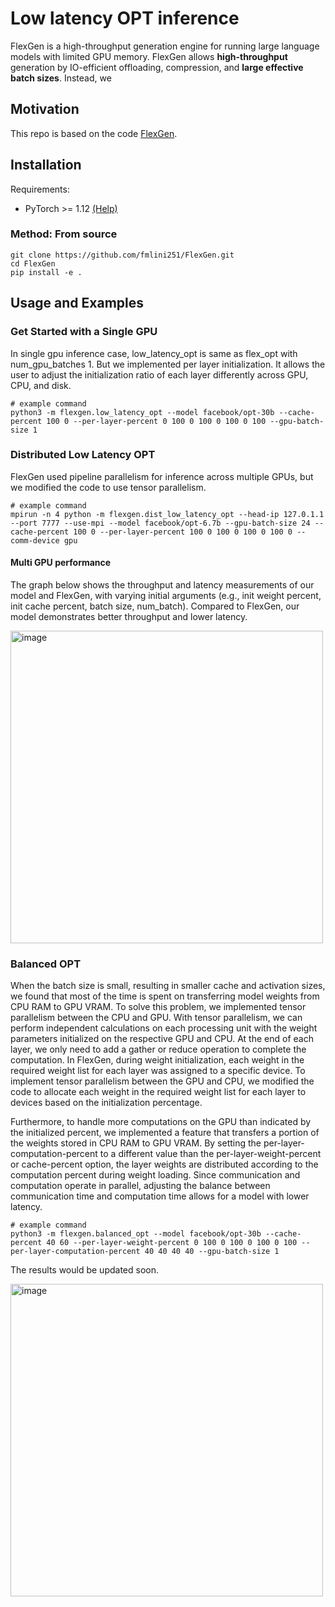 # Low latency OPT inference

FlexGen is a high-throughput generation engine for running large language models with limited GPU memory. FlexGen allows **high-throughput** generation by IO-efficient offloading, compression, and **large effective batch sizes**. Instead, we

## Motivation

This repo is based on the code [FlexGen](https://github.com/FMInference/FlexGen).

## Installation
Requirements:  
 - PyTorch >= 1.12 [(Help)](https://pytorch.org/get-started/locally/)

### Method: From source
```
git clone https://github.com/fmlini251/FlexGen.git
cd FlexGen
pip install -e .
```

## Usage and Examples

### Get Started with a Single GPU

In single gpu inference case, low_latency_opt is same as flex_opt with num_gpu_batches 1. But we implemented per layer initialization. It allows the user to adjust the initialization ratio of each layer differently across GPU, CPU, and disk. 
```
# example command
python3 -m flexgen.low_latency_opt --model facebook/opt-30b --cache-percent 100 0 --per-layer-percent 0 100 0 100 0 100 0 100 --gpu-batch-size 1
```
### Distributed Low Latency OPT
FlexGen used pipeline parallelism for inference across multiple GPUs, but we modified the code to use tensor parallelism. 
```
# example command
mpirun -n 4 python -m flexgen.dist_low_latency_opt --head-ip 127.0.1.1 --port 7777 --use-mpi --model facebook/opt-6.7b --gpu-batch-size 24 --cache-percent 100 0 --per-layer-percent 100 0 100 0 100 0 100 0 --comm-device gpu
```

#### Multi GPU performance
The graph below shows the throughput and latency measurements of our model and FlexGen, with varying initial arguments (e.g., init weight percent, init cache percent, batch size, num_batch). Compared to FlexGen, our model demonstrates better throughput and lower latency.

<img src="https://github.com/fmlini251/FlexGen/blob/main/docs/performance.png" alt="image" width="500"></img>

### Balanced OPT
When the batch size is small, resulting in smaller cache and activation sizes, we found that most of the time is spent on transferring model weights from CPU RAM to GPU VRAM. To solve this problem, we implemented tensor parallelism between the CPU and GPU. With tensor parallelism, we can perform independent calculations on each processing unit with the weight parameters initialized on the respective GPU and CPU. At the end of each layer, we only need to add a gather or reduce operation to complete the computation. In FlexGen, during weight initialization, each weight in the required weight list for each layer was assigned to a specific device. To implement tensor parallelism between the GPU and CPU, we modified the code to allocate each weight in the required weight list for each layer to devices based on the initialization percentage.

Furthermore, to handle more computations on the GPU than indicated by the initialized percent, we implemented a feature that transfers a portion of the weights stored in CPU RAM to GPU VRAM. By setting the per-layer-computation-percent to a different value than the per-layer-weight-percent or cache-percent option, the layer weights are distributed according to the computation percent during weight loading. Since communication and computation operate in parallel, adjusting the balance between communication time and computation time allows for a model with lower latency. 
```
# example command
python3 -m flexgen.balanced_opt --model facebook/opt-30b --cache-percent 40 60 --per-layer-weight-percent 0 100 0 100 0 100 0 100 --per-layer-computation-percent 40 40 40 40 --gpu-batch-size 1
```
The results would be updated soon.

<img src="https://github.com/fmlini251/FlexGen/blob/main/docs/Balanced_computation.png" alt="image" width="500"></img>